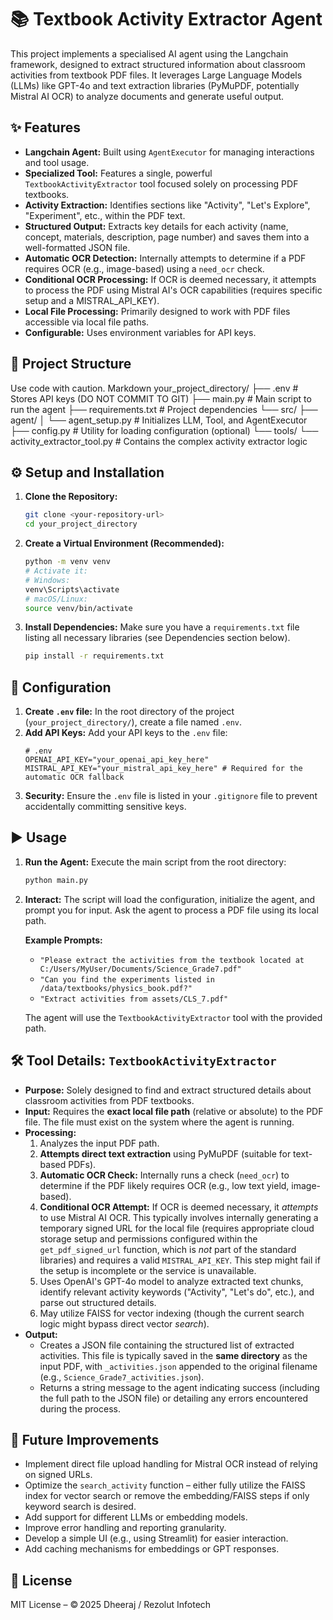 # 📚 Textbook Activity Extractor Agent

This project implements a specialised AI agent using the Langchain framework, designed to extract structured information about classroom activities from textbook PDF files. It leverages Large Language Models (LLMs) like GPT-4o and text extraction libraries (PyMuPDF, potentially Mistral AI OCR) to analyze documents and generate useful output.

## ✨ Features

*   **Langchain Agent:** Built using `AgentExecutor` for managing interactions and tool usage.
*   **Specialized Tool:** Features a single, powerful `TextbookActivityExtractor` tool focused solely on processing PDF textbooks.
*   **Activity Extraction:** Identifies sections like "Activity", "Let's Explore", "Experiment", etc., within the PDF text.
*   **Structured Output:** Extracts key details for each activity (name, concept, materials, description, page number) and saves them into a well-formatted JSON file.
*   **Automatic OCR Detection:** Internally attempts to determine if a PDF requires OCR (e.g., image-based) using a `need_ocr` check.
*   **Conditional OCR Processing:** If OCR is deemed necessary, it attempts to process the PDF using Mistral AI's OCR capabilities (requires specific setup and a MISTRAL_API_KEY).
*   **Local File Processing:** Primarily designed to work with PDF files accessible via local file paths.
*   **Configurable:** Uses environment variables for API keys.

## 📂 Project Structure
Use code with caution.
Markdown
your_project_directory/
├── .env # Stores API keys (DO NOT COMMIT TO GIT)
├── main.py # Main script to run the agent
├── requirements.txt # Project dependencies
└── src/
├── agent/
│ └── agent_setup.py # Initializes LLM, Tool, and AgentExecutor
├── config.py # Utility for loading configuration (optional)
└── tools/
└── activity_extractor_tool.py # Contains the complex activity extractor logic
## ⚙️ Setup and Installation

1.  **Clone the Repository:**
    ```bash
    git clone <your-repository-url>
    cd your_project_directory
    ```

2.  **Create a Virtual Environment (Recommended):**
    ```bash
    python -m venv venv
    # Activate it:
    # Windows:
    venv\Scripts\activate
    # macOS/Linux:
    source venv/bin/activate
    ```

3.  **Install Dependencies:**
    Make sure you have a `requirements.txt` file listing all necessary libraries (see Dependencies section below).
    ```bash
    pip install -r requirements.txt
    ```

## 🔑 Configuration

1.  **Create `.env` file:** In the root directory of the project (`your_project_directory/`), create a file named `.env`.
2.  **Add API Keys:** Add your API keys to the `.env` file:
    ```plaintext
    # .env
    OPENAI_API_KEY="your_openai_api_key_here"
    MISTRAL_API_KEY="your_mistral_api_key_here" # Required for the automatic OCR fallback
    ```
3.  **Security:** Ensure the `.env` file is listed in your `.gitignore` file to prevent accidentally committing sensitive keys.

## ▶️ Usage

1.  **Run the Agent:** Execute the main script from the root directory:
    ```bash
    python main.py
    ```
2.  **Interact:** The script will load the configuration, initialize the agent, and prompt you for input. Ask the agent to process a PDF file using its local path.

    **Example Prompts:**
    *   `"Please extract the activities from the textbook located at C:/Users/MyUser/Documents/Science_Grade7.pdf"`
    *   `"Can you find the experiments listed in /data/textbooks/physics_book.pdf?"`
    *   `"Extract activities from assets/CLS_7.pdf"`

    The agent will use the `TextbookActivityExtractor` tool with the provided path.

## 🛠️ Tool Details: `TextbookActivityExtractor`

*   **Purpose:** Solely designed to find and extract structured details about classroom activities from PDF textbooks.
*   **Input:** Requires the **exact local file path** (relative or absolute) to the PDF file. The file must exist on the system where the agent is running.
*   **Processing:**
    1.  Analyzes the input PDF path.
    2.  **Attempts direct text extraction** using PyMuPDF (suitable for text-based PDFs).
    3.  **Automatic OCR Check:** Internally runs a check (`need_ocr`) to determine if the PDF likely requires OCR (e.g., low text yield, image-based).
    4.  **Conditional OCR Attempt:** If OCR is deemed necessary, it *attempts* to use Mistral AI OCR. This typically involves internally generating a temporary signed URL for the local file (requires appropriate cloud storage setup and permissions configured within the `get_pdf_signed_url` function, which is *not* part of the standard libraries) and requires a valid `MISTRAL_API_KEY`. This step might fail if the setup is incomplete or the service is unavailable.
    5.  Uses OpenAI's GPT-4o model to analyze extracted text chunks, identify relevant activity keywords ("Activity", "Let's do", etc.), and parse out structured details.
    6.  May utilize FAISS for vector indexing (though the current search logic might bypass direct vector *search*).
*   **Output:**
    *   Creates a JSON file containing the structured list of extracted activities. This file is typically saved in the **same directory** as the input PDF, with `_activities.json` appended to the original filename (e.g., `Science_Grade7_activities.json`).
    *   Returns a string message to the agent indicating success (including the full path to the JSON file) or detailing any errors encountered during the process.

## 🚀 Future Improvements

*   Implement direct file upload handling for Mistral OCR instead of relying on signed URLs.
*   Optimize the `search_activity` function – either fully utilize the FAISS index for vector search or remove the embedding/FAISS steps if only keyword search is desired.
*   Add support for different LLMs or embedding models.
*   Improve error handling and reporting granularity.
*   Develop a simple UI (e.g., using Streamlit) for easier interaction.
*   Add caching mechanisms for embeddings or GPT responses.

## 📄 License
MIT License – © 2025 Dheeraj / Rezolut Infotech
